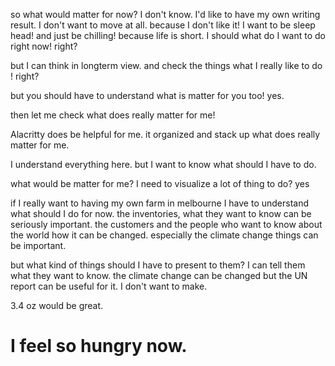 
so what would matter for now? I don't know. I'd like to have my own writing result. I don't want to move at all. because I don't like it! I want to be sleep head! and just be chilling! because life is short. I should what do I want to do right now! right?

but I can think in longterm view. and check the things what I really like to do ! right?

but you should have to understand what is matter for you too! yes.

then let me check what does really matter for me!

Alacritty does be helpful for me. it organized and stack up what does really matter for me.

I understand everything here. but I want to know what should I have to do.

what would be matter for me?
I need to visualize a lot of thing to do? yes

if I really want to having my own farm in melbourne I have to understand what should I do for now.
the inventories, what they want to know can be seriously important.
the customers and the people who want to know about the world how it can be changed. especially the climate change things can be important.

but what kind of things should I have to present to them?
I can tell them what they want to know. the climate change can be changed but the UN report can be useful for it. I don't want to make.

3.4 oz would be great.

# I feel so hungry now.



